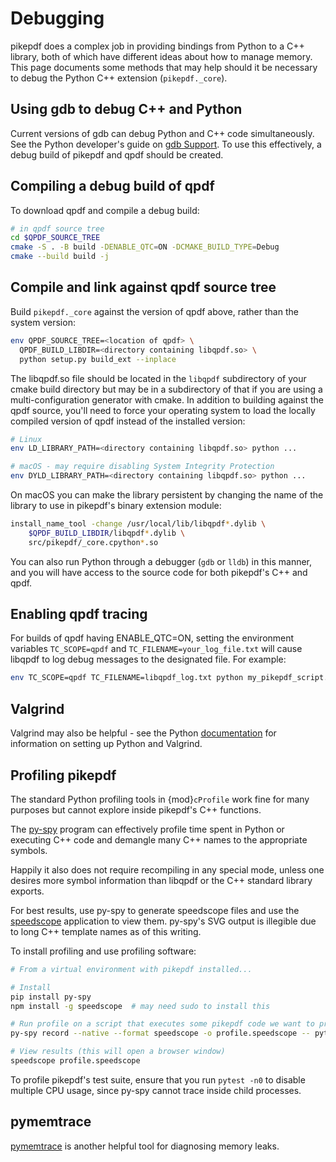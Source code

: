 # Debugging

pikepdf does a complex job in providing bindings from Python to a C++ library,
both of which have different ideas about how to manage memory. This page
documents some methods that may help should it be necessary to debug the Python
C++ extension (`pikepdf._core`).

## Using gdb to debug C++ and Python

Current versions of gdb can debug Python and C++ code simultaneously. See
the Python developer's guide on [gdb Support]. To use this effectively, a debug
build of pikepdf and qpdf should be created.

## Compiling a debug build of qpdf

To download qpdf and compile a debug build:

```bash
# in qpdf source tree
cd $QPDF_SOURCE_TREE
cmake -S . -B build -DENABLE_QTC=ON -DCMAKE_BUILD_TYPE=Debug
cmake --build build -j
```

## Compile and link against qpdf source tree

Build `pikepdf._core` against the version of qpdf above, rather than the
system version:

```bash
env QPDF_SOURCE_TREE=<location of qpdf> \
  QPDF_BUILD_LIBDIR=<directory containing libqpdf.so> \
  python setup.py build_ext --inplace
```

The libqpdf.so file should be located in the `libqpdf` subdirectory of your cmake
build directory but may be in a subdirectory of that if you are using a
multi-configuration generator with cmake. In addition to building against the qpdf
source, you'll need to force your operating system to load the locally compiled
version of qpdf instead of the installed version:

```bash
# Linux
env LD_LIBRARY_PATH=<directory containing libqpdf.so> python ...
```

```bash
# macOS - may require disabling System Integrity Protection
env DYLD_LIBRARY_PATH=<directory containing libqpdf.so> python ...
```

On macOS you can make the library persistent by changing the name of the library
to use in pikepdf's binary extension module:

```bash
install_name_tool -change /usr/local/lib/libqpdf*.dylib \
    $QPDF_BUILD_LIBDIR/libqpdf*.dylib \
    src/pikepdf/_core.cpython*.so
```

You can also run Python through a debugger (`gdb` or `lldb`) in this manner,
and you will have access to the source code for both pikepdf's C++ and qpdf.

## Enabling qpdf tracing

For builds of qpdf having ENABLE_QTC=ON, setting the environment variables
`TC_SCOPE=qpdf` and `TC_FILENAME=your_log_file.txt` will cause libqpdf to
log debug messages to the designated file. For example:

```bash
env TC_SCOPE=qpdf TC_FILENAME=libqpdf_log.txt python my_pikepdf_script.py
```

## Valgrind

Valgrind may also be helpful - see the Python [documentation] for information
on setting up Python and Valgrind.

## Profiling pikepdf

The standard Python profiling tools in {mod}`cProfile` work fine for many
purposes but cannot explore inside pikepdf's C++ functions.

The [py-spy] program can effectively profile time spent in Python or executing
C++ code and demangle many C++ names to the appropriate symbols.

Happily it also does not require recompiling in any special mode, unless one
desires more symbol information than libqpdf or the C++ standard library exports.

For best results, use py-spy to generate speedscope files and use the [speedscope]
application to view them. py-spy's SVG output is illegible due to long C++ template
names as of this writing.

To install profiling and use profiling software:

```bash
# From a virtual environment with pikepdf installed...

# Install
pip install py-spy
npm install -g speedscope  # may need sudo to install this

# Run profile on a script that executes some pikepdf code we want to profile
py-spy record --native --format speedscope -o profile.speedscope -- python some_script.py

# View results (this will open a browser window)
speedscope profile.speedscope
```

To profile pikepdf's test suite, ensure that you run `pytest -n0` to disable
multiple CPU usage, since py-spy cannot trace inside child processes.

## pymemtrace

[pymemtrace] is another helpful tool for diagnosing memory leaks.

[documentation]: https://github.com/python/cpython/blob/d5d33681c1cd1df7731eb0fb7c0f297bc2f114e6/Misc/README.valgrind
[gdb support]: https://devguide.python.org/gdb/
[py-spy]: https://github.com/benfred/py-spy
[pymemtrace]: https://pymemtrace.readthedocs.io/en/latest/index.html
[speedscope]: https://github.com/jlfwong/speedscope
